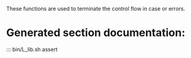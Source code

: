 These functions are used to terminate the control flow in case or errors.

# Generated section documentation:

::: bin/L_lib.sh assert
